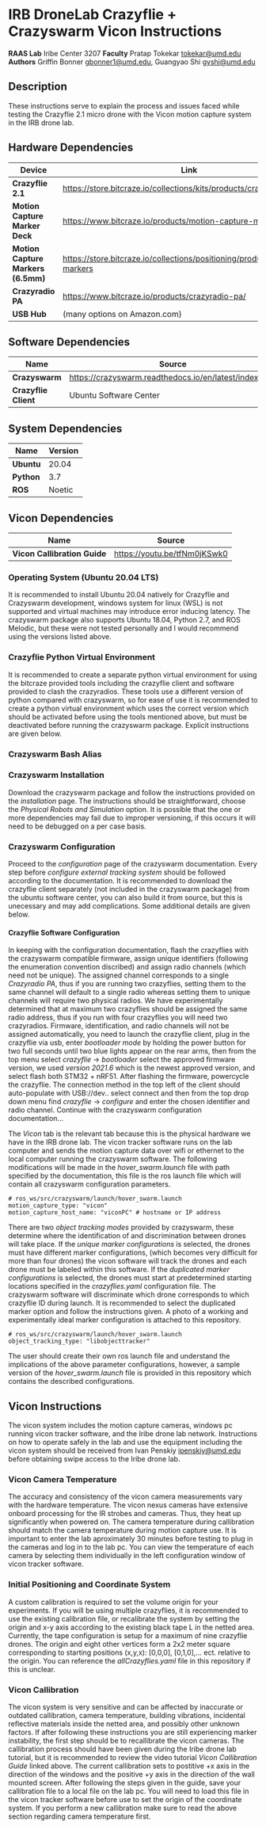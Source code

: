 # IRB DroneLab Crazyflie + Crazyswarm Vicon Instructions

**RAAS Lab** Iribe Center 3207
**Faculty** Pratap Tokekar <tokekar@umd.edu>
**Authors** Griffin Bonner <gbonner1@umd.edu>, Guangyao Shi <gyshi@umd.edu>

## Description
These instructions serve to explain the process and issues faced while testing the Crazyflie 2.1 micro drone with the Vicon motion capture system in the IRB drone lab. 

## Hardware Dependencies
| Device | Link |
| ------ | ------ |
| **Crazyflie 2.1** | https://store.bitcraze.io/collections/kits/products/crazyflie-2-1 |
| **Motion Capture Marker Deck** | https://www.bitcraze.io/products/motion-capture-marker-deck/ |
| **Motion Capture Markers (6.5mm)** | https://store.bitcraze.io/collections/positioning/products/reflective-markers |
| **Crazyradio PA** | https://www.bitcraze.io/products/crazyradio-pa/ |
| **USB Hub** | (many options on Amazon.com) |

## Software Dependencies
| Name | Source |
| ------ | ------ |
| **Crazyswarm** | https://crazyswarm.readthedocs.io/en/latest/index.html |
| **Crazyflie Client** | Ubuntu Software Center |

## System Dependencies
| Name | Version |
| ------ | ------ | 
| **Ubuntu** | 20.04 | 
| **Python** | 3.7 |
| **ROS** | Noetic |

## Vicon Dependencies
| Name | Source |
| ------ | ------ |
| **Vicon Callibration Guide** | https://youtu.be/tfNm0jKSwk0 | 

### Operating System (Ubuntu 20.04 LTS)
It is recommended to install Ubuntu 20.04 natively for Crazyflie and Crazyswarm development, windows system for linux (WSL) is not supported and virtual machines may introduce error inducing latency. The crazyswarm package also supports Ubuntu 18.04, Python 2.7, and ROS Melodic, but these were not tested personally and I would recommend using the versions listed above.

### Crazyflie Python Virtual Environment
It is recommended to create a separate python virtual environment for using the bitcraze provided tools including the crazyflie client and software provided to clash the crazyradios. These tools use a different version of python compared with crazyswarm, so for ease of use it is recommended to create a python virtual environment which uses the correct version which should be activated before using the tools mentioned above, but must be deactivated before running the crazyswarm package. Explicit instructions are given below. 

### Crazyswarm Bash Alias


### Crazyswarm Installation
Download the crazyswarm package and follow the instructions provided on the *installation* page. The instructions should be straightforward, choose the *Physical Robots and Simulation* option. It is possible that the one or more dependencies may fail due to improper versioning, if this occurs it will need to be debugged on a per case basis. 

### Crazyswarm Configuration
Proceed to the *configuration* page of the crazyswarm documentation. Every step before *configure external tracking system* should be followed according to the documentation. It is recommended to download the crazyflie client separately (not included in the crazyswarm package) from the ubuntu software center, you can also build it from source, but this is unecessary and may add complications. Some additional details are given below. 

#### Crazyflie Software Configuration
In keeping with the configuration documentation, flash the crazyflies with the crazyswarm compatible firmware, assign unique identifiers (following the enumeration convention discribed) and assign radio channels (which need not be unique). The assigned channel corresponds to a single *Crazyradio PA*, thus if you are running two crazyflies, setting them to the same channel will default to a single radio whereas setting them to unique channels will require two physical radios. We have experimentally determined that at maximum two crazyflies should be assigned the same radio address, thus if you run with four crazyflies you will need two crazyradios. Firmware, identification, and radio channels will not be assigned automatically, you need to launch the crazyflie client, plug in the crazyflie via usb, enter *bootloader mode* by holding the power button for two full seconds until two blue lights appear on the rear arms, then from the top menu select *crazyflie* -> *bootloader* select the approved firmware version, we used *version 2021.6* which is the newest approved version, and select flash both STM32 + nRF51. After flashing the firmware, powercycle the crazyflie. The connection method in the top left of the client should auto-populate with USB://dev.. select connect and then from the top drop down menu find *crazyflie* -> *configure* and enter the chosen identifier and radio channel. Continue with the crazyswarm configuration documentation...


The *Vicon* tab is the relevant tab because this is the physical hardware we have in the IRB drone lab. The vicon tracker software runs on the lab computer and sends the motion capture data over wifi or ethernet to the local computer running the crazyswarm software. The following modifications will be made in the *hover_swarm.launch* file with path specified by the documentation, this file is the ros launch file which will contain all crazyswarm configuration parameters. 

    # ros_ws/src/crazyswarm/launch/hover_swarm.launch
    motion_capture_type: "vicon"
    motion_capture_host_name: "viconPC" # hostname or IP address

There are two *object tracking modes* provided by crazyswarm, these determine where the identification of and discrimination between drones will take place. If the *unique marker configurations* is selected, the drones must have different marker configurations, (which becomes very difficult for more than four drones) the vicon software will track the drones and each drone must be labeled within this software. If the *duplicated marker configurations* is selected, the drones must start at predetermined starting locations specified in the *crazyflies.yaml* configuration file. The crazyswarm software will discriminate which drone corresponds to which crazyflie ID during launch. It is recommended to select the duplicated marker option and follow the instructions given. A photo of a working and experimentally ideal marker configuration is attached to this repository.

    # ros_ws/src/crazyswarm/launch/hover_swarm.launch
    object_tracking_type: "libobjecttracker"

The user should create their own ros launch file and understand the implications of the above parameter configurations, however, a sample version of the *hover_swarm.launch* file is provided in this repository which contains the described configurations. 

## Vicon Instructions
The vicon system includes the motion capture cameras, windows pc running vicon tracker software, and the Iribe drone lab network. Instructions on how to operate safely in the lab and use the equipment including the vicon system should be received from Ivan Penskiy <ipenskiy@umd.edu> before obtaining swipe access to the Iribe drone lab.

### Vicon Camera Temperature
The accuracy and consistency of the vicon camera measurements vary with the hardware temperature. The vicon nexus cameras have extensive onboard processing for the IR strobes and cameras. Thus, they heat up significantly when powered on. The camera temperature during callibration should match the camera temperature during motion capture use. It is important to enter the lab aproximately 30 minutes before testing to plug in the cameras and log in to the lab pc. You can view the temperature of each camera by selecting them individually in the left configuration window of vicon tracker software. 

### Initial Positioning and Coordinate System
A custom calibration is required to set the volume origin for your experiments. If you will be using multiple crazyflies, it is recommended to use the existing calibration file, or recalibrate the system by setting the origin and x-y axis according to the existing black tape L in the netted area. Currently, the tape configuration is setup for a maximum of nine crazyflie drones. The origin and eight other vertices form a 2x2 meter square corresponding to starting positions (x,y,x): [0,0,0], [0,1,0],... ect. relative to the origin. You can reference the *allCrazyflies.yaml* file in this repository if this is unclear.

### Vicon Callibration 
The vicon system is very sensitive and can be affected by inaccurate or outdated callibration, camera temperature, building vibrations, incidental reflective materials inside the netted area, and possibly other unknown factors. If after following these instructions you are still experiencing marker instability, the first step should be to recallibrate the vicon cameras. The callibration process should have been given during the Iribe drone lab tutorial, but it is recommended to review the video tutorial *Vicon Callibration Guide* linked above. The current callibration sets to postitive +x axis in the direction of the windows and the positive +y axis in the direction of the wall mounted screen. After following the steps given in the guide, save your callibration file to a local file on the lab pc. You will need to load this file in the vicon tracker software before use to set the origin of the coordinate system. If you perform a new callibration make sure to read the above section regarding camera temperature first.

